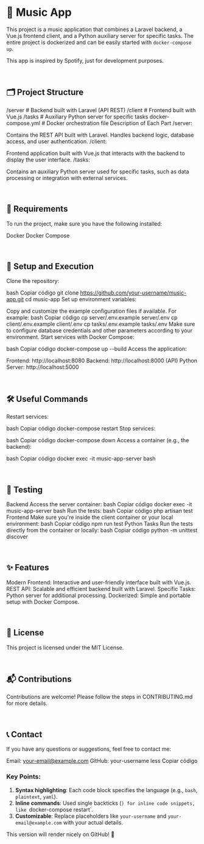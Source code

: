 # 🎵 Music App

This project is a music application that combines a Laravel backend, a Vue.js frontend client, and a Python auxiliary server for specific tasks. The entire project is dockerized and can be easily started with `docker-compose up`.

This app is inspired by Spotify, just for development purposes.

<br/>

## 🗂️ Project Structure

/server           # Backend built with Laravel (API REST)
/client           # Frontend built with Vue.js
/tasks            # Auxiliary Python server for specific tasks
docker-compose.yml # Docker orchestration file
Description of Each Part
/server:

Contains the REST API built with Laravel. Handles backend logic, database access, and user authentication.
/client:

Frontend application built with Vue.js that interacts with the backend to display the user interface.
/tasks:

Contains an auxiliary Python server used for specific tasks, such as data processing or integration with external services.

<br/>

## 🚀 Requirements
To run the project, make sure you have the following installed:

Docker
Docker Compose

<br/>

## 🔧 Setup and Execution
Clone the repository:

bash
Copiar código
git clone https://github.com/your-username/music-app.git
cd music-app
Set up environment variables:

Copy and customize the example configuration files if available.
For example:
bash
Copiar código
cp server/.env.example server/.env
cp client/.env.example client/.env
cp tasks/.env.example tasks/.env
Make sure to configure database credentials and other parameters according to your environment.
Start services with Docker Compose:

bash
Copiar código
docker-compose up --build
Access the application:

Frontend: http://localhost:8080
Backend: http://localhost:8000 (API)
Python Server: http://localhost:5000

<br/>

## 🛠️ Useful Commands
Restart services:

bash
Copiar código
docker-compose restart
Stop services:

bash
Copiar código
docker-compose down
Access a container (e.g., the backend):

bash
Copiar código
docker exec -it music-app-server bash

<br/>

## 🧪 Testing
Backend
Access the server container:
bash
Copiar código
docker exec -it music-app-server bash
Run the tests:
bash
Copiar código
php artisan test
Frontend
Make sure you're inside the client container or your local environment:
bash
Copiar código
npm run test
Python Tasks
Run the tests directly from the container or locally:
bash
Copiar código
python -m unittest discover

<br/>

## ✨ Features
Modern Frontend: Interactive and user-friendly interface built with Vue.js.
REST API: Scalable and efficient backend built with Laravel.
Specific Tasks: Python server for additional processing.
Dockerized: Simple and portable setup with Docker Compose.

<br/>

## 📝 License
This project is licensed under the MIT License.

<br/>

## 📬 Contributions
Contributions are welcome! Please follow the steps in CONTRIBUTING.md for more details.

<br/>

## 📞 Contact
If you have any questions or suggestions, feel free to contact me:

Email: your-email@example.com
GitHub: your-username
less
Copiar código

### Key Points:
1. **Syntax highlighting**: Each code block specifies the language (e.g., `bash`, `plaintext`, `yaml`).
2. **Inline commands**: Used single backticks (`) for inline code snippets, like `docker-compose restart`.
3. **Customizable**: Replace placeholders like `your-username` and `your-email@example.com` with your actual details.

This version will render nicely on GitHub! 🚀

